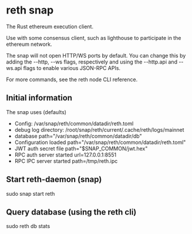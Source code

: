 # reth snap

The Rust ethereum execution client.

Use with some consensus client, such as lighthouse to participate in the ethereum network.

The snap will not open HTTP/WS ports by default. You can change this by adding the --http, --ws flags, 
respectively and using the --http.api and --ws.api flags to enable various JSON-RPC APIs. 

For more commands, see the reth node CLI reference.

## Initial information

The snap uses (defaults)

* Config: /var/snap/reth/common/datadir/reth.toml
* debug log directory: /root/snap/reth/current/.cache/reth/logs/mainnet
* database path="/var/snap/reth/common/datadir/db"
* Configuration loaded path="/var/snap/reth/common/datadir/reth.toml"
* JWT auth secret file path="$SNAP_COMMON/jwt.hex"
* RPC auth server started url=127.0.0.1:8551
* RPC IPC server started path=/tmp/reth.ipc

## Start reth-daemon (snap)
  sudo snap start reth

## Query database (using the reth cli)
  sudo reth db stats

